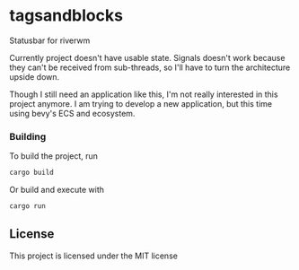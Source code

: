 # tagsandblocks

Statusbar for riverwm

Currently project doesn't have usable state. Signals doesn't work because they can't be received from sub-threads, so I'll have to turn the architecture upside down.

Though I still need an application like this, I'm not really interested in this project anymore. I am trying to develop a new application, but this time using bevy's ECS and ecosystem.

### Building

To build the project, run

```sh
cargo build
```

Or build and execute with

```sh
cargo run
```

## License
This project is licensed under the MIT license
